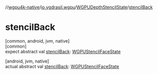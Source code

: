 //[wgpu4k-native](../../../index.md)/[io.ygdrasil.wgpu](../index.md)/[WGPUDepthStencilState](index.md)/[stencilBack](stencil-back.md)

# stencilBack

[common, android, jvm, native]\
[common]\
expect abstract val [stencilBack](stencil-back.md): [WGPUStencilFaceState](../-w-g-p-u-stencil-face-state/index.md)

[android, jvm, native]\
actual abstract val [stencilBack](stencil-back.md): [WGPUStencilFaceState](../-w-g-p-u-stencil-face-state/index.md)